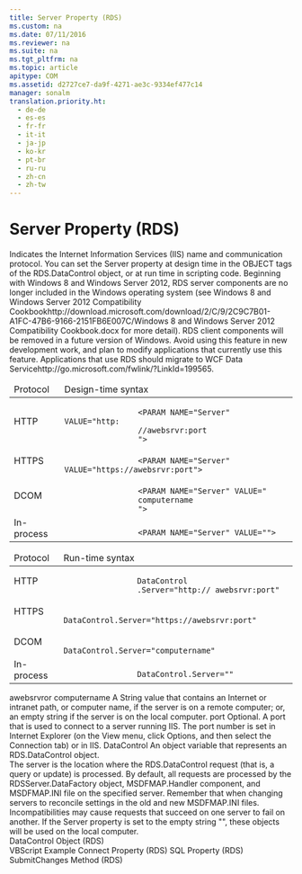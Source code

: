 ```yaml
---
title: Server Property (RDS)
ms.custom: na
ms.date: 07/11/2016
ms.reviewer: na
ms.suite: na
ms.tgt_pltfrm: na
ms.topic: article
apitype: COM
ms.assetid: d2727ce7-da9f-4271-ae3c-9334ef477c14
manager: sonalm
translation.priority.ht: 
  - de-de
  - es-es
  - fr-fr
  - it-it
  - ja-jp
  - ko-kr
  - pt-br
  - ru-ru
  - zh-cn
  - zh-tw
---
```

# Server Property (RDS)
<?xml version="1.0" encoding="utf-8"?>
<developerReferenceWithoutSyntaxDocument xmlns="http://ddue.schemas.microsoft.com/authoring/2003/5" xmlns:xlink="http://www.w3.org/1999/xlink" xmlns:xsi="http://www.w3.org/2001/XMLSchema-instance" xsi:schemaLocation="http://ddue.schemas.microsoft.com/authoring/2003/5 http://dduestorage.blob.core.windows.net/ddueschema/developer.xsd">
  <introduction>
    <para>Indicates the Internet Information Services (IIS) name and communication protocol.</para>
    <para>You can set the <unmanagedCodeEntityReference>Server</unmanagedCodeEntityReference> property at design time in the OBJECT tags of the<legacyLink xlink:href="d85ea4fc-451c-436e-97b8-58f92b149dd0"> RDS.DataControl</legacyLink> object, or at run time in scripting code.</para>
    <alert class="important">
      <para>Beginning with Windows 8 and Windows Server 2012, RDS server components are no longer included in the Windows operating system (see Windows 8 and <externalLink><linkText>Windows Server 2012 Compatibility Cookbook</linkText><linkUri>http://download.microsoft.com/download/2/C/9/2C9C7B01-A1FC-47B6-9166-2151FB6E007C/Windows 8 and Windows Server 2012 Compatibility Cookbook.docx</linkUri></externalLink> for more detail). RDS client components will be removed in a future version of Windows. Avoid using this feature in new development work, and plan to modify applications that currently use this feature. Applications that use RDS should migrate to <externalLink><linkText>WCF Data Service</linkText><linkUri>http://go.microsoft.com/fwlink/?LinkId=199565</linkUri></externalLink>.</para>
    </alert>
  </introduction>
  <section>
    <title>Syntax</title>
    <content>
      <table xmlns:caps="http://schemas.microsoft.com/build/caps/2013/11">
        <thead>
          <tr>
            <TD>
              <para>Protocol</para>
            </TD>
            <TD>
              <para>Design-time syntax</para>
            </TD>
          </tr>
        </thead>
        <tbody>
          <tr>
            <TD>
              <para>HTTP</para>
            </TD>
            <TD>
              <code>
                <codeFeaturedElement>&lt;PARAM NAME="Server" VALUE="http:</codeFeaturedElement>
                <legacyItalic>//awebsrvr:port</legacyItalic>
                <codeFeaturedElement>"&gt;</codeFeaturedElement> </code>
            </TD>
          </tr>
          <tr>
            <TD>
              <para>HTTPS</para>
            </TD>
            <TD>
              <code>
                <codeFeaturedElement>&lt;PARAM NAME="Server" VALUE="https:</codeFeaturedElement>//<legacyItalic>awebsrvr:port</legacyItalic><codeFeaturedElement>"&gt;</codeFeaturedElement></code>
            </TD>
          </tr>
          <tr>
            <TD>
              <para>DCOM</para>
            </TD>
            <TD>
              <code>
                <codeFeaturedElement>&lt;PARAM NAME="Server" VALUE="</codeFeaturedElement>
                <legacyItalic>computername</legacyItalic>
                <codeFeaturedElement>"&gt;</codeFeaturedElement> </code>
            </TD>
          </tr>
          <tr>
            <TD>
              <para>In-process</para>
            </TD>
            <TD>
              <code>
                <codeFeaturedElement>&lt;PARAM NAME="Server" VALUE=""&gt;</codeFeaturedElement> </code>
            </TD>
          </tr>
        </tbody>
      </table>
      <table xmlns:caps="http://schemas.microsoft.com/build/caps/2013/11">
        <thead>
          <tr>
            <TD>
              <para>Protocol</para>
            </TD>
            <TD>
              <para>Run-time syntax</para>
            </TD>
          </tr>
        </thead>
        <tbody>
          <tr>
            <TD>
              <para>HTTP</para>
            </TD>
            <TD>
              <code>
                <legacyItalic>DataControl</legacyItalic>
                <codeFeaturedElement>.Server="http://</codeFeaturedElement> <legacyItalic>awebsrvr:port</legacyItalic><codeFeaturedElement>"</codeFeaturedElement> </code>
            </TD>
          </tr>
          <tr>
            <TD>
              <para>HTTPS</para>
            </TD>
            <TD>
              <code>
                <legacyItalic>DataControl</legacyItalic>.<codeFeaturedElement>Server="https://</codeFeaturedElement><legacyItalic>awebsrvr:port</legacyItalic><codeFeaturedElement>"</codeFeaturedElement></code>
            </TD>
          </tr>
          <tr>
            <TD>
              <para>DCOM</para>
            </TD>
            <TD>
              <code>
                <legacyItalic>DataControl</legacyItalic>.<codeFeaturedElement>Server="</codeFeaturedElement><legacyItalic>computername</legacyItalic><codeFeaturedElement>"</codeFeaturedElement></code>
            </TD>
          </tr>
          <tr>
            <TD>
              <para>In-process</para>
            </TD>
            <TD>
              <code>
                <legacyItalic>DataControl</legacyItalic>.<codeFeaturedElement>Server=""</codeFeaturedElement></code>
            </TD>
          </tr>
        </tbody>
      </table>
    </content>
  </section>
  <section>
    <title>Parameters</title>
    <content>
      <definitionTable>
        <definedTerm>
          <legacyItalic>awebsrvr</legacyItalic>or <legacyItalic>computername</legacyItalic></definedTerm>
        <definition>
          <para>A <languageKeyword>String</languageKeyword> value that contains an Internet or intranet path, or computer name, if the server is on a remote computer; or, an empty string if the server is on the local computer.</para>
        </definition>
        <definedTerm>
          <legacyItalic>port</legacyItalic>
        </definedTerm>
        <definition>
          <para>Optional. A port that is used to connect to a server running IIS. The port number is set in Internet Explorer (on the <legacyBold>View</legacyBold> menu, click <legacyBold>Options</legacyBold>, and then select the <legacyBold>Connection</legacyBold> tab) or in IIS.</para>
        </definition>
        <definedTerm>
          <legacyItalic>DataControl</legacyItalic>
        </definedTerm>
        <definition>
          <para>An object variable that represents an <legacyBold>RDS.DataControl</legacyBold> object.</para>
        </definition>
      </definitionTable>
    </content>
  </section>
  <languageReferenceRemarks>
    <content>
      <para>The server is the location where the <legacyBold>RDS.DataControl</legacyBold> request (that is, a query or update) is processed. By default, all requests are processed by the <legacyLink xlink:href="e75240c2-b749-471e-b6ea-98cae232efbe">RDSServer.DataFactory</legacyLink> object, <legacyLink xlink:href="86d77985-a0d0-405a-8587-c85a20540a0e">MSDFMAP.Handler</legacyLink> component, and <legacyLink xlink:href="136f74bf-8d86-4a41-be66-c86cbcf81548">MSDFMAP.INI</legacyLink> file on the specified server. Remember that when changing servers to reconcile settings in the old and new <legacyBold>MSDFMAP.INI</legacyBold> files. Incompatibilities may cause requests that succeed on one server to fail on another. If the Server property is set to the empty string "", these objects will be used on the local computer.</para>
    </content>
  </languageReferenceRemarks>
  <section>
    <title>Applies To</title>
    <content>
      <para>
        <link xlink:href="d85ea4fc-451c-436e-97b8-58f92b149dd0">DataControl Object (RDS)</link>
      </para>
    </content>
  </section>
  <relatedTopics>
<link xlink:href="0fe57af9-a4d0-4986-a2e3-beaa4d26ed58">VBScript Example</link>
<link xlink:href="dbad5e77-b213-4eb8-aecf-d60f203fdb59">Connect Property (RDS)</link>
<link xlink:href="e0dabf23-a159-4fe5-a962-3df544a21f5c">SQL Property (RDS)</link>
<link xlink:href="250062a4-13c4-4bed-807d-8b9ad81536d4">SubmitChanges Method (RDS)</link>
</relatedTopics>
</developerReferenceWithoutSyntaxDocument>